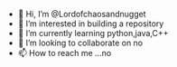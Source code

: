 - 👋 Hi, I’m @Lordofchaosandnugget
- 👀 I’m interested in building a repository
- 🌱 I’m currently learning python,java,C++
- 💞️ I’m looking to collaborate on no
- 📫 How to reach me ...no

<!---
Lordofchaosandnugget/Lordofchaosandnugget is a ✨ special ✨ repository because its `README.md` (this file) appears on your GitHub profile.
You can click the Preview link to take a look at your changes.
--->

